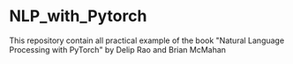 # NLP_with_Pytorch
This repository contain all practical example of the book "Natural Language Processing with PyTorch" by Delip Rao and Brian McMahan
